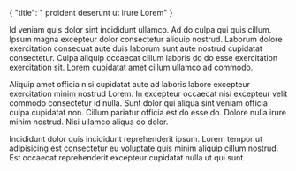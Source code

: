{
  "title": " proident deserunt ut irure Lorem"
}

Id veniam quis dolor sint incididunt ullamco. Ad do culpa qui quis cillum. Ipsum magna excepteur dolor consectetur aliquip nostrud. Laborum dolore exercitation consequat aute duis laborum sunt aute nostrud cupidatat consectetur. Culpa aliquip occaecat cillum laboris do do esse exercitation exercitation sit. Lorem cupidatat amet cillum ullamco ad commodo.

Aliquip amet officia nisi cupidatat aute ad laboris labore excepteur exercitation minim nostrud Lorem. In excepteur occaecat nisi excepteur velit commodo consectetur id nulla. Sunt dolor qui aliqua sint veniam officia culpa cupidatat non. Cillum pariatur officia est do esse do. Dolore nulla irure minim nostrud. Nisi ullamco aliqua do dolor.

Incididunt dolor quis incididunt reprehenderit ipsum. Lorem tempor ut adipisicing est consectetur eu voluptate quis minim aliquip cillum nostrud. Est occaecat reprehenderit excepteur cupidatat nulla ut qui sunt.
